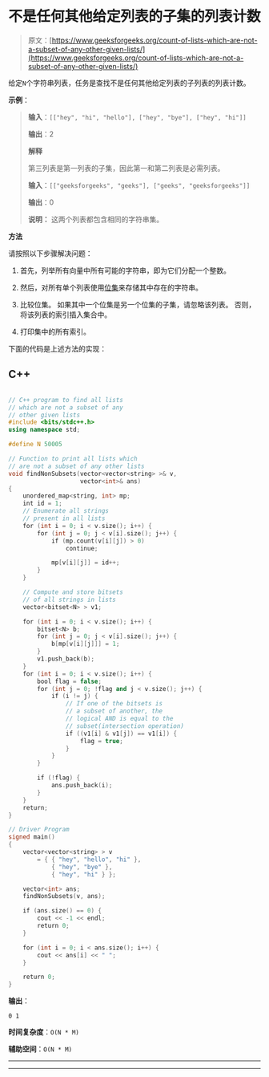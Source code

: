 # 不是任何其他给定列表的子集的列表计数

> 原文：[https://www.geeksforgeeks.org/count-of-lists-which-are-not-a-subset-of-any-other-given-lists/](https://www.geeksforgeeks.org/count-of-lists-which-are-not-a-subset-of-any-other-given-lists/)

给定`N`个字符串列表，任务是查找不是任何其他给定列表的子列表的列表计数。

**示例**：

> **输入**：`[["hey", "hi", "hello"], ["hey", "bye"], ["hey", "hi"]]`
>
> **输出**：2
>
> **解释**
>
> 第三列表是第一列表的子集，因此第一和第二列表是必需列表。
> 
> **输入**：`[["geeksforgeeks", "geeks"], ["geeks", "geeksforgeeks"]]`
>
> **输出**：0
>
> **说明：** 这两个列表都包含相同的字符串集。

**方法**

请按照以下步骤解决问题：

1.  首先，列举所有向量中所有可能的字符串，即为它们分配一个整数。

2.  然后，对所有单个列表使用[位集](https://www.geeksforgeeks.org/c-bitset-and-its-application/)来存储其中存在的字符串。

3.  比较位集。 如果其中一个位集是另一个位集的子集，请忽略该列表。 否则，将该列表的索引插入集合中。

4.  打印集中的所有索引。

下面的代码是上述方法的实现：

## C++

```cpp

// C++ program to find all lists 
// which are not a subset of any 
// other given lists 
#include <bits/stdc++.h> 
using namespace std; 

#define N 50005 

// Function to print all lists which 
// are not a subset of any other lists 
void findNonSubsets(vector<vector<string> >& v, 
                    vector<int>& ans) 
{ 
    unordered_map<string, int> mp; 
    int id = 1; 
    // Enumerate all strings 
    // present in all lists 
    for (int i = 0; i < v.size(); i++) { 
        for (int j = 0; j < v[i].size(); j++) { 
            if (mp.count(v[i][j]) > 0) 
                continue; 

            mp[v[i][j]] = id++; 
        } 
    } 

    // Compute and store bitsets 
    // of all strings in lists 
    vector<bitset<N> > v1; 

    for (int i = 0; i < v.size(); i++) { 
        bitset<N> b; 
        for (int j = 0; j < v[i].size(); j++) { 
            b[mp[v[i][j]]] = 1; 
        } 
        v1.push_back(b); 
    } 
    for (int i = 0; i < v.size(); i++) { 
        bool flag = false; 
        for (int j = 0; !flag and j < v.size(); j++) { 
            if (i != j) { 
                // If one of the bitsets is 
                // a subset of another, the 
                // logical AND is equal to the 
                // subset(intersection operation) 
                if ((v1[i] & v1[j]) == v1[i]) { 
                    flag = true; 
                } 
            } 
        } 

        if (!flag) { 
            ans.push_back(i); 
        } 
    } 
    return; 
} 

// Driver Program 
signed main() 
{ 
    vector<vector<string> > v 
        = { { "hey", "hello", "hi" }, 
            { "hey", "bye" }, 
            { "hey", "hi" } }; 

    vector<int> ans; 
    findNonSubsets(v, ans); 

    if (ans.size() == 0) { 
        cout << -1 << endl; 
        return 0; 
    } 

    for (int i = 0; i < ans.size(); i++) { 
        cout << ans[i] << " "; 
    } 

    return 0; 
} 

```

**输出**：

```
0 1

```

**时间复杂度**：`O(N * M)`

**辅助空间**：`O(N * M)`



* * *

* * *



